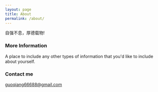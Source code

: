 ```yaml
---
layout: page
title: About
permalink: /about/
---
```


自强不息，厚德载物!

### More Information

A place to include any other types of information that you'd like to include about yourself.

### Contact me

[guoqiang66688@gmail.com](mailto:email@domain.com)
